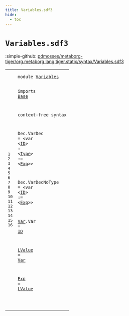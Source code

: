 ```yaml
---
title: Variables.sdf3
hide:
  - toc
---
```


# `Variables.sdf3`

:simple-github: [pdmosses/metaborg-tiger/org.metaborg.lang.tiger.statix/syntax/Variables.sdf3]

[pdmosses/metaborg-tiger/org.metaborg.lang.tiger.statix/syntax/Variables.sdf3]: https://github.com/pdmosses/metaborg-tiger/blob/master/org.metaborg.lang.tiger.statix/syntax/Variables.sdf3 "The source file on GitHub"

<div class="sdf3"><table class="highlighttable"><tbody><tr><td class="linenos"><div class="linenodiv"><pre><span></span>1
2
3
4
5
6
7
8
9
10
11
12
13
14
15
16
</pre></div></td>
<td class="code"><pre><code><span class="keyword">module</span> <a href="../Tiger.sdf3#Variables_105_114" id="Variables_7_16" title="Referenced at ../Tiger.sdf3 line 8">Variables</a>

<span class="keyword">imports</span> <a href="../Base.sdf3#Base_7_11" id="Base_26_30" title="Defined at ../Base.sdf3 line 1">Base</a>


<span class="keyword">context-free syntax</span>

  <span id="Dec_56_59" title="Not referenced locally, nor via imports">Dec</span>.<span class="cons_Constructor"><span id="VarDec_60_66" title="Not referenced locally, nor via imports">VarDec</span></span> = &lt;<span class="cons_String">var</span> &lt;<a href="../Base.sdf3#ID_72_74" id="ID_75_77" title="Defined at ../Base.sdf3 line 9">ID</a>&gt; <span class="cons_String">:</span> &lt;<a href="../Base.sdf3#Type_41_45" id="Type_82_86" title="Defined at ../Base.sdf3 line 5">Type</a>&gt; <span class="cons_String">:=</span> &lt;<a href="#Exp_175_178" id="Exp_92_95" title="Defined at line 16">Exp</a>&gt;&gt;

  <span id="Dec_101_104" title="Not referenced locally, nor via imports">Dec</span>.<span class="cons_Constructor"><span id="VarDecNoType_105_117" title="Not referenced locally, nor via imports">VarDecNoType</span></span> = &lt;<span class="cons_String">var</span> &lt;<a href="../Base.sdf3#ID_72_74" id="ID_126_128" title="Defined at ../Base.sdf3 line 9">ID</a>&gt; <span class="cons_String">:=</span> &lt;<a href="#Exp_175_178" id="Exp_134_137" title="Defined at line 16">Exp</a>&gt;&gt;

  <a href="#Var_168_171" id="Var_143_146" title="Referenced at line 14">Var</a>.<span class="cons_Constructor"><span id="Var_147_150" title="Not referenced locally, nor via imports">Var</span></span> = <a href="../Base.sdf3#ID_72_74" id="ID_153_155" title="Defined at ../Base.sdf3 line 9">ID</a>

  <a href="#LValue_181_187" id="LValue_159_165" title="Referenced at line 16; ../Tiger.sdf3 line 36">LValue</a> = <a href="#Var_143_146" id="Var_168_171" title="Defined at line 12">Var</a>

  <a href="#Exp_134_137" id="Exp_175_178" title="Referenced at line 10; ../Tiger.sdf3 line 39">Exp</a> = <a href="#LValue_159_165" id="LValue_181_187" title="Defined at line 14">LValue</a>

</code></pre></td></tr></tbody></table></div>